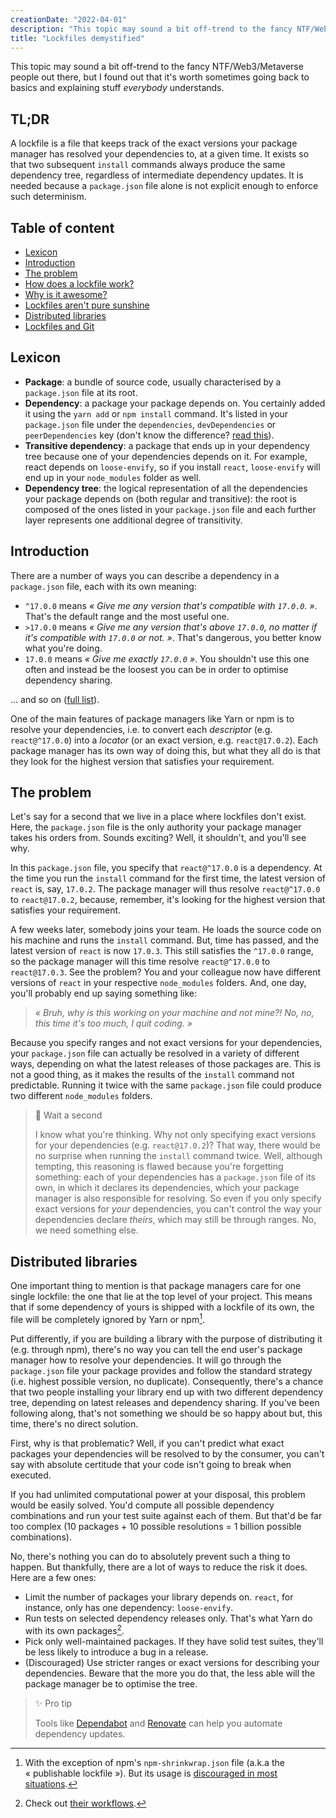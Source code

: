 ```yaml
---
creationDate: "2022-04-01"
description: "This topic may sound a bit off-trend to the fancy NTF/Web3/Metaverse people out there, but I found out that it's worth sometimes going back to basics and explaining stuff *everybody* understands."
title: "Lockfiles demystified"
---
```


This topic may sound a bit off-trend to the fancy NTF/Web3/Metaverse people out there, but I found out that it's worth sometimes going back to basics and explaining stuff _everybody_ understands.

## TL;DR

A lockfile is a file that keeps track of the exact versions your package manager has resolved your dependencies to, at a given time. It exists so that two subsequent `install` commands always produce the same dependency tree, regardless of intermediate dependency updates. It is needed because a `package.json` file alone is not explicit enough to enforce such determinism.

## Table of content

- [Lexicon](#lexicon)
- [Introduction](#introduction)
- [The problem](#)
- [How does a lockfile work?](#)
- [Why is it awesome?](#)
- [Lockfiles aren't pure sunshine](#)
- [Distributed libraries](#distributed-libraries)
- [Lockfiles and Git](#)

## Lexicon

- **Package**: a bundle of source code, usually characterised by a `package.json` file at its root.
- **Dependency**: a package your package depends on. You certainly added it using the `yarn add` or `npm install` command. It's listed in your `package.json` file under the `dependencies`, `devDependencies` or `peerDependencies` key (don't know the difference? [read this](https://classic.yarnpkg.com/en/docs/dependency-types)).
- **Transitive dependency**: a package that ends up in your dependency tree because one of your dependencies depends on it. For example, react depends on `loose-envify`, so if you install `react`, `loose-envify` will end up in your `node_modules` folder as well.
- **Dependency tree**: the logical representation of all the dependencies your package depends on (both regular and transitive): the root is composed of the ones listed in your `package.json` file and each further layer represents one additional degree of transitivity.

## Introduction

There are a number of ways you can describe a dependency in a `package.json` file, each with its own meaning:

- `^17.0.0` means _« Give me any version that's compatible with `17.0.0`. »_. That's the default range and the most useful one.
- `>17.0.0` means _« Give me any version that's above `17.0.0`, no matter if it's compatible with `17.0.0` or not. »_. That's dangerous, you better know what you're doing.
- `17.0.0` means _« Give me exactly `17.0.0` »_. You shouldn't use this one often and instead be the loosest you can be in order to optimise dependency sharing.

… and so on ([full list](https://classic.yarnpkg.com/en/docs/dependency-versions/)).

One of the main features of package managers like Yarn or npm is to resolve your dependencies, i.e. to convert each _descriptor_ (e.g. `react@^17.0.0`) into a _locator_ (or an exact version, e.g. `react@17.0.2`). Each package manager has its own way of doing this, but what they all do is that they look for the highest version that satisfies your requirement.

## The problem

Let's say for a second that we live in a place where lockfiles don't exist. Here, the `package.json` file is the only authority your package manager takes his orders from. Sounds exciting? Well, it shouldn't, and you'll see why.

In this `package.json` file, you specify that `react@^17.0.0` is a dependency. At the time you run the `install` command for the first time, the latest version of `react` is, say, `17.0.2`. The package manager will thus resolve `react@^17.0.0` to `react@17.0.2`, because, remember, it's looking for the highest version that satisfies your requirement.

A few weeks later, somebody joins your team. He loads the source code on his machine and runs the `install` command. But, time has passed, and the latest version of `react` is now `17.0.3`. This still satisfies the `^17.0.0` range, so the package manager will this time resolve `react@^17.0.0` to `react@17.0.3`. See the problem? You and your colleague now have different versions of `react` in your respective `node_modules` folders. And, one day, you'll probably end up saying something like:

> _« Bruh, why is this working on your machine and not mine?! No, no, this time it's too much, I quit coding. »_

Because you specify ranges and not exact versions for your dependencies, your `package.json` file can actually be resolved in a variety of different ways, depending on what the latest releases of those packages are. This is not a good thing, as it makes the results of the `install` command not predictable. Running it twice with the same `package.json` file could produce two different `node_modules` folders.

> 🤔 Wait a second
>
> I know what you're thinking. Why not only specifying exact versions for your dependencies (e.g. `react@17.0.2`)? That way, there would be no surprise when running the `install` command twice. Well, although tempting, this reasoning is flawed because you're forgetting something: each of your dependencies has a `package.json` file of its own, in which it declares its dependencies, which your package manager is also responsible for resolving. So even if you only specify exact versions for _your_ dependencies, you can't control the way your dependencies declare _theirs_, which may still be through ranges. No, we need something else.

## Distributed libraries

One important thing to mention is that package managers care for one single lockfile: the one that lie at the top level of your project. This means that if some dependency of yours is shipped with a lockfile of its own, the file will be completely ignored by Yarn or npm[^1].

Put differently, if you are building a library with the purpose of distributing it (e.g. through npm), there's no way you can tell the end user's package manager how to resolve your dependencies. It will go through the `package.json` file your package provides and follow the standard strategy (i.e. highest possible version, no duplicate). Consequently, there's a chance that two people installing your library end up with two different dependency tree, depending on latest releases and dependency sharing. If you've been following along, that's not something we should be so happy about but, this time, there's no direct solution.

First, why is that problematic? Well, if you can't predict what exact packages your dependencies will be resolved to by the consumer, you can't say with absolute certitude that your code isn't going to break when executed.

If you had unlimited computational power at your disposal, this problem would be easily solved. You'd compute all possible dependency combinations and run your test suite against each of them. But that'd be far too complex (10 packages + 10 possible resolutions = 1 billion possible combinations).

No, there's nothing you can do to absolutely prevent such a thing to happen. But thankfully, there are a lot of ways to reduce the risk it does. Here are a few ones:

- Limit the number of packages your library depends on. `react`, for instance, only has one dependency: `loose-envify`.
- Run tests on selected dependency releases only. That's what Yarn do with its own packages[^2].
- Pick only well-maintained packages. If they have solid test suites, they'll be less likely to introduce a bug in a release.
- (Discouraged) Use stricter ranges or exact versions for describing your dependencies. Beware that the more you do that, the less able will the package manager be to optimise the tree.

> ✨ Pro tip
>
> Tools like [Dependabot](https://github.com/dependabot/dependabot-core) and [Renovate](https://github.com/renovatebot/renovate) can help you automate dependency updates.

[^1]: With the exception of npm's `npm-shrinkwrap.json` file (a.k.a the « publishable lockfile »). But its usage is [discouraged in most situations](https://docs.npmjs.com/cli/v7/configuring-npm/npm-shrinkwrap-json).
[^2]: Check out [their workflows](https://github.com/yarnpkg/berry/tree/master/.github/workflows).
